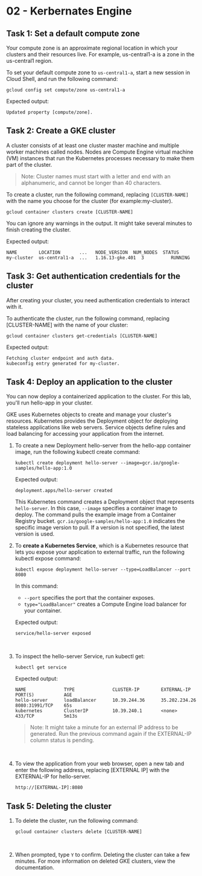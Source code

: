 # 02 - Kerbernates Engine
## Task 1: Set a default compute zone
Your compute zone is an approximate regional location in which your clusters and their resources live. For example, us-central1-a is a zone in the us-central1 region.

To set your default compute zone to `us-central1-a`, start a new session in Cloud Shell, and run the following command:
```shell
gcloud config set compute/zone us-central1-a
```

Expected output:
```shell
Updated property [compute/zone].
```

## Task 2: Create a GKE cluster
A cluster consists of at least one cluster master machine and multiple worker machines called nodes. Nodes are Compute Engine virtual machine (VM) instances that run the Kubernetes processes necessary to make them part of the cluster.

> Note: Cluster names must start with a letter and end with an alphanumeric, and cannot be longer than 40 characters.

To create a cluster, run the following command, replacing `[CLUSTER-NAME]` with the name you choose for the cluster (for example:my-cluster).
```shell
gcloud container clusters create [CLUSTER-NAME]
```
You can ignore any warnings in the output. It might take several minutes to finish creating the cluster.

Expected output:
```shell
NAME        LOCATION       ...   NODE_VERSION  NUM_NODES  STATUS
my-cluster  us-central1-a  ...   1.16.13-gke.401  3          RUNNING
```

## Task 3: Get authentication credentials for the cluster
After creating your cluster, you need authentication credentials to interact with it.

To authenticate the cluster, run the following command, replacing [CLUSTER-NAME] with the name of your cluster:
```shell
gcloud container clusters get-credentials [CLUSTER-NAME]
```

Expected output:
```shell
Fetching cluster endpoint and auth data.
kubeconfig entry generated for my-cluster.
```

## Task 4: Deploy an application to the cluster
You can now deploy a containerized application to the cluster. For this lab, you'll run hello-app in your cluster.

GKE uses Kubernetes objects to create and manage your cluster's resources. Kubernetes provides the Deployment object for deploying stateless applications like web servers. Service objects define rules and load balancing for accessing your application from the internet.

1. To create a new Deployment hello-server from the hello-app container image, run the following kubectl create command:
     ```shell
    kubectl create deployment hello-server --image=gcr.io/google-samples/hello-app:1.0
    ```

    Expected output:
    ```shell
    deployment.apps/hello-server created
    ```
    This Kubernetes command creates a Deployment object that represents `hello-server`. In this case, `--image` specifies a container image to deploy. The command pulls the example image from a Container Registry bucket. `gcr.io/google-samples/hello-app:1.0` indicates the specific image version to pull. If a version is not specified, the latest version is used.
    <br/>

2. To **create a Kubernetes Service**, which is a Kubernetes resource that lets you expose your application to external traffic, run the following kubectl expose command:
    ```shell
    kubectl expose deployment hello-server --type=LoadBalancer --port 8080
    ```

    In this command:
    * `--port` specifies the port that the container exposes.
    * `type="LoadBalancer"` creates a Compute Engine load balancer for your container.

    Expected output:
    ```shell
    service/hello-server exposed
    ```
    <br/>

3. To inspect the hello-server Service, run kubectl get:
    ```shell
    kubectl get service
    ```
    
    Expected output:
    ```shell
    NAME              TYPE              CLUSTER-IP        EXTERNAL-IP      PORT(S)           AGE
    hello-server      loadBalancer      10.39.244.36      35.202.234.26    8080:31991/TCP    65s
    kubernetes        ClusterIP         10.39.240.1       <none>           433/TCP           5m13s
    ```

    > Note: It might take a minute for an external IP address to be generated. Run the previous command again if the EXTERNAL-IP column status is pending.

    <br/>

4. To view the application from your web browser, open a new tab and enter the following address, replacing [EXTERNAL IP] with the EXTERNAL-IP for hello-server.
    ``` 
    http://[EXTERNAL-IP]:8080
    ```

## Task 5: Deleting the cluster
1. To delete the cluster, run the following command:
    ```shell
    gcloud container clusters delete [CLUSTER-NAME]
    ```
    <br/>

2. When prompted, type `Y` to confirm.
    Deleting the cluster can take a few minutes. For more information on deleted GKE clusters, view the documentation.